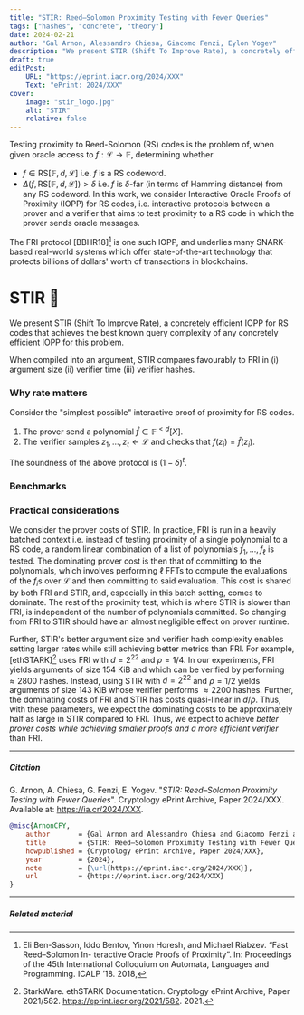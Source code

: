 ```yaml
---
title: "STIR: Reed–Solomon Proximity Testing with Fewer Queries"
tags: ["hashes", "concrete", "theory"]
date: 2024-02-21
author: "Gal Arnon, Alessandro Chiesa, Giacomo Fenzi, Eylon Yogev"
description: "We present STIR (Shift To Improve Rate), a concretely efficient interactive oracle proof of proximity (IOPP) for Reed–Solomon codes that achieves the best known query complexity of any concretely efficient IOPP for this problem."
draft: true
editPost:
    URL: "https://eprint.iacr.org/2024/XXX"
    Text: "ePrint: 2024/XXX"
cover:
    image: "stir_logo.jpg"
    alt: "STIR"
    relative: false
---
```

Testing proximity to Reed-Solomon (RS) codes is the problem of, when given oracle access to $f: \mathcal{L} \to \mathbb{F}$, determining whether
- $f \in \mathsf{RS}[\mathbb{F}, d, \mathcal{L}]$ i.e. $f$ is a RS codeword.
- $\Delta(f, \mathsf{RS}[\mathbb{F}, d, \mathcal{L}]) > \delta$ i.e. $f$ is $\delta$-far (in terms of Hamming distance) from any RS codeword.
In this work, we consider Interactive Oracle Proofs of Proximity (IOPP) for RS codes, i.e. interactive protocols between a prover and a verifier that aims to test proximity to a RS code in which the prover sends oracle messages.

The FRI protocol [BBHR18][^fri] is one such IOPP, and underlies many SNARK-based real-world systems which offer state-of-the-art technology that protects billions of dollars' worth of transactions in blockchains.

# STIR 🥣
We present STIR (Shift To Improve Rate), a concretely efficient IOPP for RS codes that achieves the best known query complexity of any concretely efficient IOPP for this problem.

When compiled into an argument, STIR compares favourably to FRI in (i) argument size (ii) verifier time (iii) verifier hashes.

### Why rate matters
Consider the "simplest possible" interactive proof of proximity for RS codes.
1. The prover send a polynomial $\hat{f} \in \mathbb{F}^{< d}[X]$.
2. The verifier samples $z_1, \dots, z_t \gets \mathcal{L}$ and checks that $f(z_i) = \hat{f}(z_i)$.

The soundness of the above protocol is $(1 - \delta)^t$.

### Benchmarks

### Practical considerations
We consider the prover costs of STIR. In practice, FRI is run in a heavily batched context i.e. instead of testing proximity of a single polynomial to a RS code, a random linear combination of a list of polynomials $f_1, \dots, f_\ell$ is tested. The dominating prover cost is then that of committing to the polynomials, which involves performing $\ell$ FFTs to compute the evaluations of the $f_i$s over $\mathcal{L}$ and then committing to said evaluation. This cost is shared by both FRI and STIR, and, especially in this batch setting, comes to dominate. The rest of the proximity test, which is where STIR is slower than FRI, is independent of the number of polynomials committed. So changing from FRI to STIR should have an almost negligible effect on prover runtime. 

Further, STIR's better argument size and verifier hash complexity enables setting larger rates while still achieving better metrics than FRI. For example, [ethSTARK][^ethSTARK] uses FRI with $d = 2^{22}$ and $\rho = 1/4$. In our experiments, FRI yields arguments of size 154 KiB and which can be verified by performing $\approx 2800$ hashes. Instead, using STIR with $d = 2^{22}$ and $\rho = 1/2$ yields arguments of size 143 KiB whose verifier performs $\approx 2200$ hashes. Further, the dominating costs of FRI and STIR has costs quasi-linear in $d/\rho$. Thus, with these parameters, we expect the dominating costs to be approximately half as large in STIR compared to FRI. Thus, we expect to achieve _better prover costs while achieving smaller proofs and a more efficient verifier_ than FRI.

---
##### Citation

G. Arnon, A. Chiesa, G. Fenzi, E. Yogev. "_STIR: Reed–Solomon Proximity Testing with Fewer Queries_". Cryptology ePrint Archive, Paper 2024/XXX. Available at: https://ia.cr/2024/XXX.

```BibTeX
@misc{ArnonCFY,
	author       = {Gal Arnon and Alessandro Chiesa and Giacomo Fenzi and Eylon Yogev},
	title        = {STIR: Reed–Solomon Proximity Testing with Fewer Queries},
	howpublished = {Cryptology ePrint Archive, Paper 2024/XXX},
	year         = {2024},
	note         = {\url{https://eprint.iacr.org/2024/XXX}},
	url          = {https://eprint.iacr.org/2024/XXX}
}
```

---
##### Related material
[^fri]: Eli Ben-Sasson, Iddo Bentov, Yinon Horesh, and Michael Riabzev. “Fast Reed–Solomon In- teractive Oracle Proofs of Proximity”. In: Proceedings of the 45th International Colloquium on Automata, Languages and Programming. ICALP ’18. 2018,
[^ethSTARK]: StarkWare. ethSTARK Documentation. Cryptology ePrint Archive, Paper 2021/582. https://eprint.iacr.org/2021/582. 2021.
